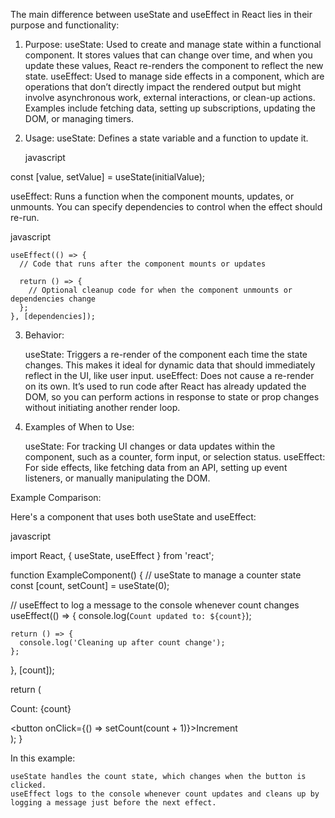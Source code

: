 The main difference between useState and useEffect in React lies in their purpose and functionality:

1. Purpose:
useState: Used to create and manage state within a functional component. It stores values that can change over time, and when you update these values, React re-renders the component to reflect the new state.
useEffect: Used to manage side effects in a component, which are operations that don’t directly impact the rendered output but might involve asynchronous work, external interactions, or clean-up actions. Examples include fetching data, setting up subscriptions, updating the DOM, or managing timers.

2. Usage:
    useState: Defines a state variable and a function to update it.

    javascript

const [value, setValue] = useState(initialValue);

useEffect: Runs a function when the component mounts, updates, or unmounts. You can specify dependencies to control when the effect should re-run.

javascript

    useEffect(() => {
      // Code that runs after the component mounts or updates
     
      return () => {
        // Optional cleanup code for when the component unmounts or dependencies change
      };
    }, [dependencies]);

3. Behavior:

    useState: Triggers a re-render of the component each time the state changes. This makes it ideal for dynamic data that should immediately reflect in the UI, like user input.
    useEffect: Does not cause a re-render on its own. It’s used to run code after React has already updated the DOM, so you can perform actions in response to state or prop changes without initiating another render loop.

4. Examples of When to Use:

    useState: For tracking UI changes or data updates within the component, such as a counter, form input, or selection status.
    useEffect: For side effects, like fetching data from an API, setting up event listeners, or manually manipulating the DOM.

Example Comparison:

Here's a component that uses both useState and useEffect:

javascript

import React, { useState, useEffect } from 'react';

function ExampleComponent() {
  // useState to manage a counter state
  const [count, setCount] = useState(0);

  // useEffect to log a message to the console whenever count changes
  useEffect(() => {
    console.log(`Count updated to: ${count}`);

    return () => {
      console.log('Cleaning up after count change');
    };
  }, [count]);

  return (
    <div>
      <p>Count: {count}</p>
      <button onClick={() => setCount(count + 1)}>Increment</button>
    </div>
  );
}

In this example:

    useState handles the count state, which changes when the button is clicked.
    useEffect logs to the console whenever count updates and cleans up by logging a message just before the next effect.
